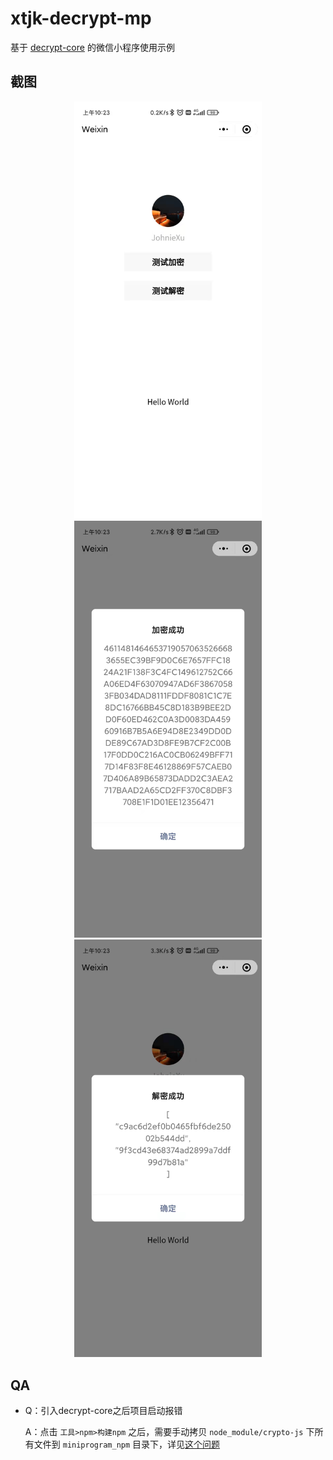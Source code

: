 # xtjk-decrypt-mp

基于 [decrypt-core](https://github.com/JohnieXu/decrypt-core) 的微信小程序使用示例

## 截图

<p align="center">
  <img src="./screenshots/1.jpg" width="300" />
  <img src="./screenshots/2.jpg" width="300" />
  <img src="./screenshots/3.jpg" width="300" />
</p>

## QA

- Q：引入decrypt-core之后项目启动报错

  A：点击 `工具>npm>构建npm` 之后，需要手动拷贝 `node_module/crypto-js` 下所有文件到 `miniprogram_npm` 目录下，详见[这个问题](https://developers.weixin.qq.com/community/develop/doc/000e0aabea04c029a54da773d5c000?highLine=%2520%25E6%25B2%25A1%25E6%259C%2589%25E6%2589%25BE%25E5%2588%25B0%25E5%258F%25AF%25E4%25BB%25A5%25E6%259E%2584%25E5%25BB%25BA%25E7%259A%2584%2520NPM%2520%25E5%258C%2585%25EF%25BC%258C%25E8%25AF%25B7%25E7%25A1%25AE%25E8%25AE%25A4%25E9%259C%2580%25E8%25A6%2581%25E5%258F%2582%25E4%25B8%258E%25E6%259E%2584%25E5%25BB%25BA%25E7%259A%2584%2520npm%2520%25E9%2583%25BD%25E5%259C%25A8%2520%2560miniprogramRoot%2560%2520%25E7%259B%25AE%25E5%25BD%2595%25E5%2586%2585%25EF%25BC%258C%25E6%2588%2596%25E9%2585%258D%25E7%25BD%25AE%2520project.config.json%2520%25E7%259A%2584%2520packNpmManually%2520%25E5%2592%258C%2520packNpmRelationList%2520%25E8%25BF%259B%25E8%25A1%258C%25E6%259E%2584%25E5%25BB%25BA)
